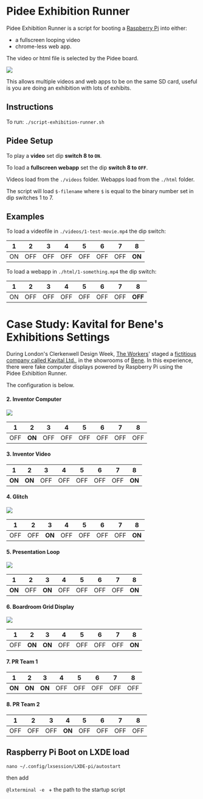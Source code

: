 # Pidee Exhibition Runner

Pidee Exhibition Runner is a script for booting a [Raspberry Pi](https://www.raspberrypi.org/) into either: 

- a fullscreen looping video
- chrome-less web app.

The video or html file is selected by the Pidee board. 

![](http://cms.theworkers.net/image/resize-width-micro-0/images/_c170010-2-5773e5f37fc9a.jpg)

This allows multiple videos and web apps to be on the same SD card, useful is you are doing an exhibition with lots of exhibits.

## Instructions

To run: `./script-exhibition-runner.sh`

## Pidee Setup

To play a __video__ set dip __switch 8 to `ON`__.  

To load a __fullscreen webapp__ set the dip __switch 8 to `OFF`__.

Videos load from the `./videos` folder. Webapps load from the `./html` folder.

The script will load `$-filename` where `$` is equal to the binary number set in dip switches 1 to 7.

## Examples

To load a videofile in `./videos/1-test-movie.mp4` the dip switch:

|1|2|3|4|5|6|7|__8__|
|---|---|---|---|---|---|---|---|
|ON|OFF|OFF|OFF|OFF|OFF|OFF|__ON__|

To load a webapp in `./html/1-something.mp4` the dip switch:

|1|2|3|4|5|6|7|__8__|
|---|---|---|---|---|---|---|---|
|ON|OFF|OFF|OFF|OFF|OFF|OFF|__OFF__|

# Case Study: Kavital for Bene's Exhibitions Settings

During London's Clerkenwell Design Week, [The Workers](http://theworkers.net/)' staged a [fictitious company called Kavital Ltd.](http://theworkers.net/kavital), in the showrooms of [Bene](http://bene.com/). In this experience, there were fake computer displays powered by Raspberry Pi using the Pidee Exhibition Runner. 

The configuration is below.


#### 2. Inventor Computer

![](http://cms.theworkers.net/image/resize-width-micro-0/images/_dsc9817-577507bc1a5f3.jpg)

|1|2|3|4|5|6|7|8|
|---|---|---|---|---|---|---|---|
|OFF|__ON__|OFF|OFF|OFF|OFF|OFF|OFF|

#### 3. Inventor Video

|1|2|3|4|5|6|7|8|
|---|---|---|---|---|---|---|---|
|__ON__|__ON__|OFF|OFF|OFF|OFF|OFF|__ON__|

#### 4. Glitch

![](http://cms.theworkers.net/image/resize-width-micro-0/images/_dsc9829-577507e06b65e.jpg)

|1|2|3|4|5|6|7|8|
|---|---|---|---|---|---|---|---|
|OFF|OFF|__ON__|OFF|OFF|OFF|OFF|__ON__|

#### 5. Presentation Loop

![](http://cms.theworkers.net/image/resize-width-micro-0/images/_dsc9812-57750929986cb.jpg)

|1|2|3|4|5|6|7|8|
|---|---|---|---|---|---|---|---|
|__ON__|OFF|__ON__|OFF|OFF|OFF|OFF|__ON__|

#### 6. Boardroom Grid Display

![](http://cms.theworkers.net/image/resize-width-micro-0/images/p5230159-577509ddd8d34.jpg)


|1|2|3|4|5|6|7|8|
|---|---|---|---|---|---|---|---|
|OFF|__ON__|__ON__|OFF|OFF|OFF|OFF|__ON__|

#### 7. PR Team 1

|1|2|3|4|5|6|7|8|
|---|---|---|---|---|---|---|---|
|__ON__|__ON__|__ON__|OFF|OFF|OFF|OFF|OFF|

#### 8. PR Team 2

|1|2|3|4|5|6|7|8|
|---|---|---|---|---|---|---|---|
|OFF|OFF|OFF|__ON__|OFF|OFF|OFF|OFF|


## Raspberry Pi Boot on LXDE load

`nano ~/.config/lxsession/LXDE-pi/autostart` 

then add

`@lxterminal -e ` + the path to the startup script


